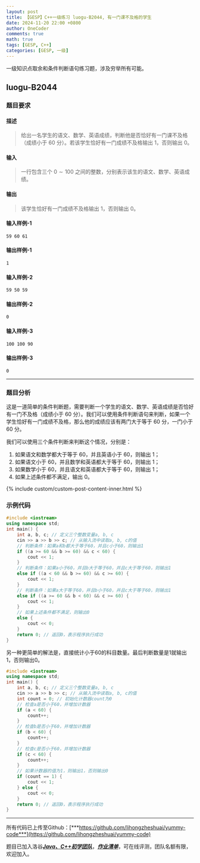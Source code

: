 ```yaml
---
layout: post
title: 【GESP】C++一级练习 luogu-B2044, 有一门课不及格的学生
date: 2024-11-20 22:00 +0800
author: OneCoder
comments: true
math: true
tags: [GESP, C++]
categories: [GESP, 一级]
---
```

一级知识点取余和条件判断语句练习题，涉及穷举所有可能。

<!--more-->

## luogu-B2044

### 题目要求

#### 描述

>给出一名学生的语文、数学、英语成绩，判断他是否恰好有一门课不及格（成绩小于 $60$ 分）。若该学生恰好有一门成绩不及格输出 $1$，否则输出 $0$。

#### 输入

>一行包含三个 $0 \sim 100$ 之间的整数，分别表示该生的语文、数学、英语成绩。

#### 输出

>该学生恰好有一门成绩不及格输出 $1$，否则输出 $0$。

#### 输入样例-1

```console
59 60 61
```

#### 输出样例-1

```console
1
```

#### 输入样例-2

```console
59 50 59
```

#### 输出样例-2

```console
0
```

#### 输入样例-3

```console
100 100 90
```

#### 输出样例-3

```console
0
```

---

### 题目分析

这是一道简单的条件判断题，需要判断一个学生的语文、数学、英语成绩是否恰好有一门不及格（成绩小于 $60$ 分）。我们可以使用条件判断语句来判断，如果一个学生恰好有一门成绩不及格，那么他的成绩应该有两门大于等于 $60$ 分，一门小于 $60$ 分。

我们可以使用三个条件判断来判断这个情况，分别是：

1. 如果语文和数学都大于等于 $60$，并且英语小于 $60$，则输出 $1$；
2. 如果语文小于 $60$，并且数学和英语都大于等于 $60$，则输出 $1$；
3. 如果数学小于 $60$，并且语文和英语都大于等于 $60$，则输出 $1$；
4. 如果上述条件都不满足，输出 $0$。

{% include custom/custom-post-content-inner.html %}

### 示例代码

```cpp
#include <iostream>
using namespace std;
int main() {
    int a, b, c; // 定义三个整数变量a, b, c
    cin >> a >> b >> c; // 从输入流中读取a, b, c的值
    // 判断条件：如果a和b都大于等于60，并且c小于60，则输出1
    if ((a >= 60 && b >= 60) && c < 60) {
        cout << 1;
    } 
    // 判断条件：如果a小于60，并且b大于等于60，并且c大于等于60，则输出1
    else if ((a < 60 && b >= 60) && c >= 60) {
        cout << 1;
    } 
    // 判断条件：如果a大于等于60，并且b小于60，并且c大于等于60，则输出1
    else if ((a >= 60 && b < 60) && c >= 60) {
        cout << 1;
    } 
    // 如果上述条件都不满足，则输出0
    else {
        cout << 0;
    }
    return 0; // 返回0，表示程序执行成功
}
```

另一种更简单的解法是，直接统计小于60的科目数量。最后判断数量是1就输出1，否则输出0。

```cpp
#include <iostream>
using namespace std;
int main() {
    int a, b, c; // 定义三个整数变量a, b, c
    cin >> a >> b >> c; // 从输入流中读取a, b, c的值
    int count = 0; // 初始化计数器count为0
    // 检查a是否小于60，并增加计数器
    if (a < 60) {
        count++;
    }
    // 检查b是否小于60，并增加计数器
    if (b < 60) {
        count++;
    }
    // 检查c是否小于60，并增加计数器
    if (c < 60) {
        count++;
    }
    // 如果计数器的值为1，则输出1，否则输出0
    if (count == 1) {
        cout << 1;
    } else {
        cout << 0;
    }
    return 0; // 返回0，表示程序执行成功
}
```

---

所有代码已上传至Github：[***https://github.com/lihongzheshuai/yummy-code***](https://github.com/lihongzheshuai/yummy-code)

题目已加入洛谷[***Java、C++初学团队***](https://www.luogu.com.cn/team/92228)，[***作业清单***](https://www.luogu.com.cn/team/92228#homework)，可在线评测，团队名额有限，欢迎加入。

